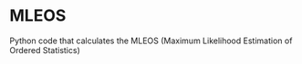 # MLEOS
Python code that calculates the MLEOS (Maximum Likelihood Estimation of Ordered Statistics)
